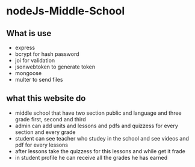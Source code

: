 # nodeJs-Middle-School

## What is use 
* express
* bcrypt for hash password
* joi for validation
* jsonwebtoken to generate token
* mongoose
* multer to send files
## what this website do
* middle school that have two section public and language and three grade first, second and third
* admin can add units and lessons and pdfs and quizzess for every section and every grade
* student can see teacher who studey in the school and see videos and pdf for every lessons
* after lessons take the quizzess for this lessons and while get it frade
* in student profile he can receive all the grades he has earned
